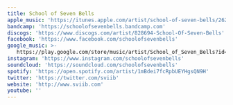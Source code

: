 ```yaml
---
title: School of Seven Bells
apple_music: 'https://itunes.apple.com/artist/school-of-seven-bells/262035150'
bandcamp: 'https://schoolofsevenbells.bandcamp.com'
discogs: 'https://www.discogs.com/artist/828694-School-Of-Seven-Bells'
facebook: 'https://www.facebook.com/schoolofsevenbells'
google_music: >-
   https://play.google.com/store/music/artist/School_of_Seven_Bells?id=A34lijhdbqnumv2sclxqwrmqmp4
instagram: 'https://www.instagram.com/schoolofsevenbells'
soundcloud: 'https://soundcloud.com/schoolofsevenbells'
spotify: 'https://open.spotify.com/artist/1mBdei7fcRpbUEYHgsQN9H'
twitter: 'https://twitter.com/sviib'
website: 'http://www.sviib.com'
youtube: ''
---
```

